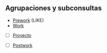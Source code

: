 ## Agrupaciones y subconsultas

- [Prework](Prework) (LIKE)
- [Work](Work)
- [ ] [Proyecto](Proyecto)
- [ ] [Postwork](Postwork)


